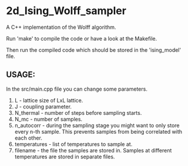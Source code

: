# 2d_Ising_Wolff_sampler

A C++ implementation of the Wolff algorithm.

Run 'make' to compile the code or have a look at the Makefile.

Then run the compiled code which should be stored in  the 'ising_model' file. 

## USAGE:

In the src/main.cpp file you can change some parameters.
  1. L - lattice size of LxL lattice.
  2. J - coupling parameter.
  3. N_thermal - number of steps before sampling starts.
  4. N_mc - number of samples.
  5. n_autocorr - during the sampling stage you might want to only store every n-th sample. This prevents samples from being correlated with each other.
  6. temperatures - list of temperatures to sample at.
  7. filename - the file the samples are stored in. Samples at different temperatures are stored in separate files.
